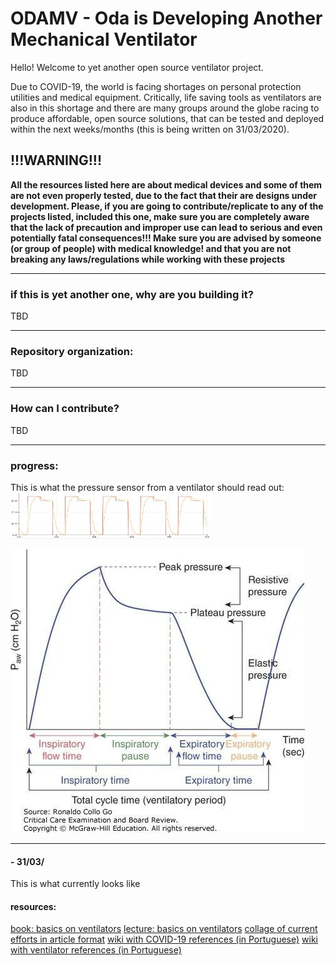 # ODAMV - Oda is Developing Another Mechanical Ventilator

Hello! Welcome to yet another open source ventilator project. 

Due to COVID-19, the world is facing shortages on personal protection utilities and medical equipment. Critically, life saving tools as ventilators are also in this shortage and there are many groups around the globe racing to produce affordable, open source solutions, that can be tested and deployed within the next weeks/months (this is being written on 31/03/2020).


## !!!WARNING!!!

**All the resources listed here are about medical devices and some of them are not even properly tested, due to the fact that their are designs under development. Please, if you are going to contribute/replicate to any of the projects listed, included this one, make sure you are completely aware that the lack of precaution and improper use can lead to serious and even potentially fatal consequences!!! Make sure you are advised by someone (or group of people) with medical knowledge! and that you are not breaking any laws/regulations while working with these projects**

---

### if this is yet another one, why are you building it?
TBD

---

### Repository organization:
TBD

---

### How can I contribute?
TBD

---

### progress:

This is what the pressure sensor from a ventilator should read out:
![simple model](/media/simple_model.jpeg)

![zoomed in](/media/ventilator_curve_theoretical.jpeg)

---

#### - 31/03/
This is what currently looks like [](/media/print_ventilator_output_march31.jpeg)





#### resources:
[book: basics on ventilators]()
[lecture: basics on ventilators](<https://www.medcram.com/courses/COVID19-ventilator-mechanical-ventilation>)
[collage of current efforts in article format](<https://www.preprints.org/manuscript/202003.0362/v1>)
[wiki with COVID-19 references (in Portuguese)](<https://pt.wikiversity.org/wiki/Ci%C3%AAncia_cidad%C3%A3_face_ao_Covid-19>)
[wiki with ventilator references (in Portuguese)](<https://pt.wikiversity.org/wiki/Ci%C3%AAncia_cidad%C3%A3_face_ao_Covid-19/Respiradores_de_c%C3%B3digo_aberto>)

